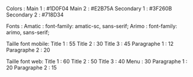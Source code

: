 Colors : 
Main 1 : #1D0F04
Main 2 : #E2B75A
Secondary 1 : #3F260B
Secondary 2 : #718D34

Fonts : 
Amatic : font-family: amatic-sc, sans-serif;
Arimo : font-family: arimo, sans-serif;

Taille font mobile:
Title 1 : 55
Title 2 : 30
Title 3 : 45
Paragraphe 1 : 12
Paragraphe 2 : 20

Taille font web:
Title 1 : 60
Title 2 : 50
Title 3 : 40
Menu : 30
Paragraphe 1 : 20
Paragraphe 2 : 15

